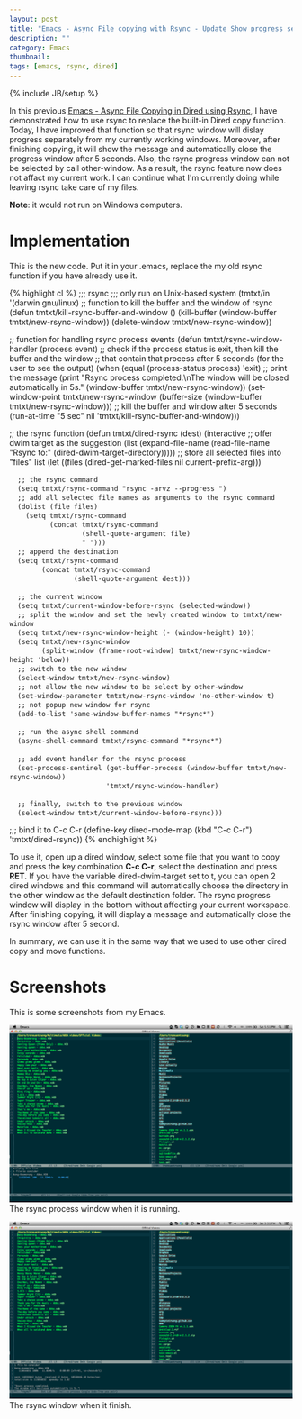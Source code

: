 ```yaml
---
layout: post
title: "Emacs - Async File copying with Rsync - Update Show progress separately and Auto hide after finish"
description: ""
category: Emacs
thumbnail: 
tags: [emacs, rsync, dired]
---
```

{% include JB/setup %}

In this previous
[Emacs - Async File Copying in Dired using Rsync](/2013/04/02/emacs-async-file-copying-in-dired-using-rsync/),
I have demonstrated how to use rsync to replace the built-in Dired copy
function. Today, I have improved that function so that rsync window will dislay
progress separately from my currently working windows. Moreover, after finishing
copying, it will show the message and automatically close the progress window
after 5 seconds. Also, the rsync progress window can not be selected by call
other-window. As a result, the rsync feature now does not affact my current
work. I can continue what I'm currently doing while leaving rsync take care of my
files.

**Note**: it would not run on Windows computers.

# Implementation

This is the new code. Put it in your .emacs, replace the my old rsync function
if you have already use it.

{% highlight cl %}
;;; rsync
;;; only run on Unix-based system
(tmtxt/in '(darwin gnu/linux)
  ;; function to kill the buffer and the window of rsync
  (defun tmtxt/kill-rsync-buffer-and-window ()
	(kill-buffer (window-buffer tmtxt/new-rsync-window))
	(delete-window tmtxt/new-rsync-window))
  
  ;; function for handling rsync process events
  (defun tmtxt/rsync-window-handler (process event)
	;; check if the process status is exit, then kill the buffer and the window
	;; that contain that process after 5 seconds (for the user to see the output)
	(when (equal (process-status process) 'exit)
	  ;; print the message
	  (print "Rsync process completed.\nThe window will be closed automatically in 5s."
			 (window-buffer tmtxt/new-rsync-window))
	  (set-window-point tmtxt/new-rsync-window
						(buffer-size (window-buffer tmtxt/new-rsync-window)))
	  ;; kill the buffer and window after 5 seconds
	  (run-at-time "5 sec" nil 'tmtxt/kill-rsync-buffer-and-window)))

  ;; the rsync function
  (defun tmtxt/dired-rsync (dest)
	(interactive
	 ;; offer dwim target as the suggestion
	 (list (expand-file-name (read-file-name "Rsync to:" (dired-dwim-target-directory)))))
	;; store all selected files into "files" list
	(let ((files (dired-get-marked-files nil current-prefix-arg)))
	  
	  ;; the rsync command
	  (setq tmtxt/rsync-command "rsync -arvz --progress ")
	  ;; add all selected file names as arguments to the rsync command
	  (dolist (file files)
		(setq tmtxt/rsync-command
			  (concat tmtxt/rsync-command
					  (shell-quote-argument file)
					  " ")))
	  ;; append the destination
	  (setq tmtxt/rsync-command
			(concat tmtxt/rsync-command
					(shell-quote-argument dest)))

	  ;; the current window
	  (setq tmtxt/current-window-before-rsync (selected-window))
	  ;; split the window and set the newly created window to tmtxt/new-window
	  (setq tmtxt/new-rsync-window-height (- (window-height) 10))
	  (setq tmtxt/new-rsync-window
			(split-window (frame-root-window) tmtxt/new-rsync-window-height 'below))
	  ;; switch to the new window
	  (select-window tmtxt/new-rsync-window)
	  ;; not allow the new window to be select by other-window
	  (set-window-parameter tmtxt/new-rsync-window 'no-other-window t)
	  ;; not popup new window for rsync
	  (add-to-list 'same-window-buffer-names "*rsync*")
	  
	  ;; run the async shell command
	  (async-shell-command tmtxt/rsync-command "*rsync*")

	  ;; add event handler for the rsync process
	  (set-process-sentinel (get-buffer-process (window-buffer tmtxt/new-rsync-window))
							'tmtxt/rsync-window-handler)
	  
	  ;; finally, switch to the previous window
	  (select-window tmtxt/current-window-before-rsync)))
  ;;; bind it to C-c C-r
  (define-key dired-mode-map (kbd "C-c C-r") 'tmtxt/dired-rsync))
{% endhighlight %}

To use it, open up a dired window, select some file that you want to copy and
press the key combination **C-c C-r**, select the destination and press **RET**.
If you have the variable dired-dwim-target set to t, you can open 2
dired windows and this command will automatically choose the directory in the
other window as the default destination folder. The rsync progress window will
display in the bottom without affecting your current workspace. After finishing
copying, it will display a message and automatically close the rsync window
after 5 second.

In summary, we can use it in the same way that we used to use other dired copy
and move functions.

# Screenshots

This is some screenshots from my Emacs.

![Rsync progress](/files/2013-04-06-emacs-async-file-copying-with-rsync-update-show-progress-and-auto-hide-after-finish/progress.png)  
The rsync process window when it is running.

![Rsync finish](/files/2013-04-06-emacs-async-file-copying-with-rsync-update-show-progress-and-auto-hide-after-finish/finish.png)  
The rsync window when it finish.
